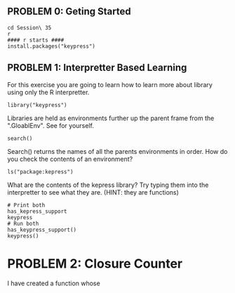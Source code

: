 
## PROBLEM 0: Geting Started

    cd Session\ 35
    r
    #### r starts ####
    install.packages("keypress")


## PROBLEM 1: Interpretter Based Learning

For this exercise you are going to learn how to learn more about library using only the R interpretter. 

    library("keypress")

Libraries are held as environments further up the parent frame from the ".GloablEnv". See for yourself.

    search()

Search() returns the names of all the parents environments in order. How do you check the contents of an environment?

    ls("package:kepress")

What are the contents of the kepress library? Try typing them into the interpretter to see what they are.
(HINT: they are functions)

    # Print both 
    has_kepress_support
    keypress
    # Run both
    has_keypress_support()
    keypress()

# PROBLEM 2: Closure Counter

I have created a function whose 
    


